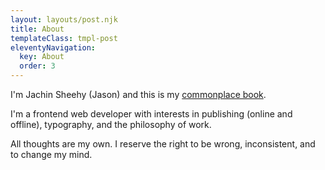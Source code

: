 ```yaml
---
layout: layouts/post.njk
title: About
templateClass: tmpl-post
eleventyNavigation:
  key: About
  order: 3
---
```


I'm Jachin Sheehy (Jason) and this is my [commonplace book](https://en.wikipedia.org/wiki/Commonplace_book).

I'm a frontend web developer with interests in publishing (online and offline), typography, and the philosophy of work.

All thoughts are my own. I reserve the right to be wrong, inconsistent, and to change my mind.
